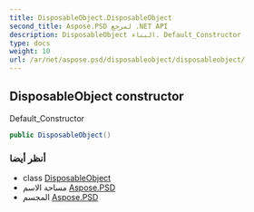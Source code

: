 ```yaml
---
title: DisposableObject.DisposableObject
second_title: Aspose.PSD لمرجع .NET API
description: DisposableObject البناء. Default_Constructor
type: docs
weight: 10
url: /ar/net/aspose.psd/disposableobject/disposableobject/
---
```

## DisposableObject constructor

Default_Constructor

```csharp
public DisposableObject()
```

### أنظر أيضا

* class [DisposableObject](../)
* مساحة الاسم [Aspose.PSD](../../disposableobject/)
* المجسم [Aspose.PSD](../../../)


